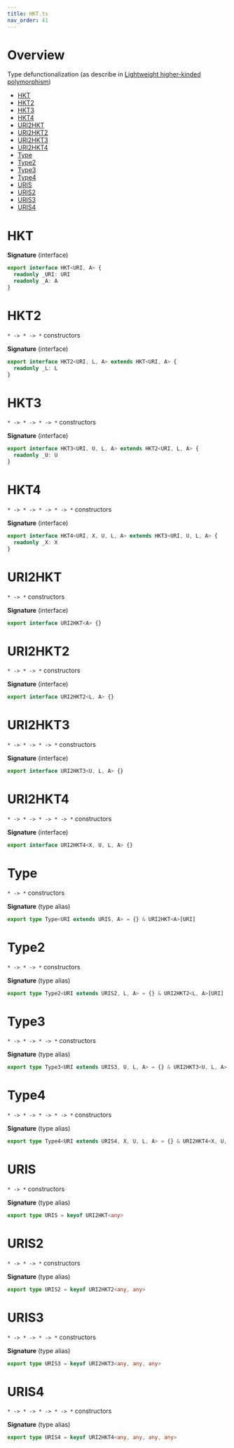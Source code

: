 ```yaml
---
title: HKT.ts
nav_order: 41
---
```


# Overview

Type defunctionalization (as describe in [Lightweight higher-kinded polymorphism](https://www.cl.cam.ac.uk/~jdy22/papers/lightweight-higher-kinded-polymorphism.pdf))

<!-- START doctoc generated TOC please keep comment here to allow auto update -->
<!-- DON'T EDIT THIS SECTION, INSTEAD RE-RUN doctoc TO UPDATE -->


- [HKT](#hkt)
- [HKT2](#hkt2)
- [HKT3](#hkt3)
- [HKT4](#hkt4)
- [URI2HKT](#uri2hkt)
- [URI2HKT2](#uri2hkt2)
- [URI2HKT3](#uri2hkt3)
- [URI2HKT4](#uri2hkt4)
- [Type](#type)
- [Type2](#type2)
- [Type3](#type3)
- [Type4](#type4)
- [URIS](#uris)
- [URIS2](#uris2)
- [URIS3](#uris3)
- [URIS4](#uris4)

<!-- END doctoc generated TOC please keep comment here to allow auto update -->

# HKT

**Signature** (interface)

```ts
export interface HKT<URI, A> {
  readonly _URI: URI
  readonly _A: A
}
```

# HKT2

`* -> * -> *` constructors

**Signature** (interface)

```ts
export interface HKT2<URI, L, A> extends HKT<URI, A> {
  readonly _L: L
}
```

# HKT3

`* -> * -> * -> *` constructors

**Signature** (interface)

```ts
export interface HKT3<URI, U, L, A> extends HKT2<URI, L, A> {
  readonly _U: U
}
```

# HKT4

`* -> * -> * -> * -> *` constructors

**Signature** (interface)

```ts
export interface HKT4<URI, X, U, L, A> extends HKT3<URI, U, L, A> {
  readonly _X: X
}
```

# URI2HKT

`* -> *` constructors

**Signature** (interface)

```ts
export interface URI2HKT<A> {}
```

# URI2HKT2

`* -> * -> *` constructors

**Signature** (interface)

```ts
export interface URI2HKT2<L, A> {}
```

# URI2HKT3

`* -> * -> * -> *` constructors

**Signature** (interface)

```ts
export interface URI2HKT3<U, L, A> {}
```

# URI2HKT4

`* -> * -> * -> * -> *` constructors

**Signature** (interface)

```ts
export interface URI2HKT4<X, U, L, A> {}
```

# Type

`* -> *` constructors

**Signature** (type alias)

```ts
export type Type<URI extends URIS, A> = {} & URI2HKT<A>[URI]
```

# Type2

`* -> * -> *` constructors

**Signature** (type alias)

```ts
export type Type2<URI extends URIS2, L, A> = {} & URI2HKT2<L, A>[URI]
```

# Type3

`* -> * -> * -> *` constructors

**Signature** (type alias)

```ts
export type Type3<URI extends URIS3, U, L, A> = {} & URI2HKT3<U, L, A>[URI]
```

# Type4

`* -> * -> * -> * -> *` constructors

**Signature** (type alias)

```ts
export type Type4<URI extends URIS4, X, U, L, A> = {} & URI2HKT4<X, U, L, A>[URI]
```

# URIS

`* -> *` constructors

**Signature** (type alias)

```ts
export type URIS = keyof URI2HKT<any>
```

# URIS2

`* -> * -> *` constructors

**Signature** (type alias)

```ts
export type URIS2 = keyof URI2HKT2<any, any>
```

# URIS3

`* -> * -> * -> *` constructors

**Signature** (type alias)

```ts
export type URIS3 = keyof URI2HKT3<any, any, any>
```

# URIS4

`* -> * -> * -> * -> *` constructors

**Signature** (type alias)

```ts
export type URIS4 = keyof URI2HKT4<any, any, any, any>
```
